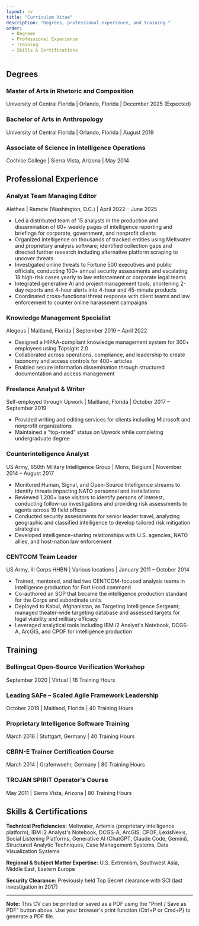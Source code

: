 ```yaml
---
layout: cv
title: "Curriculum Vitae"
description: "Degrees, professional experience, and training."
order:
  - Degrees
  - Professional Experience
  - Training
  - Skills & Certifications
---
```


## Degrees

<div class="cv-entry">
  <h3>Master of Arts in Rhetoric and Composition</h3>
  <p class="subtitle">University of Central Florida | Orlando, Florida | December 2025 (Expected)</p>
</div>

<div class="cv-entry">
  <h3>Bachelor of Arts in Anthropology</h3>
  <p class="subtitle">University of Central Florida | Orlando, Florida | August 2019</p>
</div>

<div class="cv-entry">
  <h3>Associate of Science in Intelligence Operations</h3>
  <p class="subtitle">Cochise College | Sierra Vista, Arizona | May 2014</p>
</div>

## Professional Experience

<div class="cv-entry">
  <h3>Analyst Team Managing Editor</h3>
  <p class="subtitle">Alethea | Remote (Washington, D.C.) | April 2022 – June 2025</p>

- Led a distributed team of 15 analysts in the production and dissemination of 60+ weekly pages of intelligence reporting and briefings for corporate, government, and nonprofit clients
- Organized intelligence on thousands of tracked entities using Meltwater and proprietary analysis software; identified collection gaps and directed further research including alternative platform scraping to uncover threats
- Investigated online threats to Fortune 500 executives and public officials, conducting 100+ annual security assessments and escalating 18 high-risk cases yearly to law enforcement or corporate legal teams
- Integrated generative AI and project management tools, shortening 2-day reports and 4-hour alerts into 4-hour and 45-minute products
- Coordinated cross-functional threat response with client teams and law enforcement to counter online harassment campaigns
</div>

<div class="cv-entry">
  <h3>Knowledge Management Specialist</h3>
  <p class="subtitle">Alegeus | Maitland, Florida | September 2019 – April 2022</p>

- Designed a HIPAA-compliant knowledge management system for 300+ employees using Topsight 2.0
- Collaborated across operations, compliance, and leadership to create taxonomy and access controls for 400+ articles
- Enabled secure information dissemination through structured documentation and access management
</div>

<div class="cv-entry">
  <h3>Freelance Analyst & Writer</h3>
  <p class="subtitle">Self-employed through Upwork | Maitland, Florida | October 2017 – September 2019</p>

- Provided writing and editing services for clients including Microsoft and nonprofit organizations
- Maintained a "top-rated" status on Upwork while completing undergraduate degree
</div>

<div class="cv-entry">
  <h3>Counterintelligence Analyst</h3>
  <p class="subtitle">US Army, 650th Military Intelligence Group | Mons, Belgium | November 2014 – August 2017</p>

- Monitored Human, Signal, and Open-Source Intelligence streams to identify threats impacting NATO personnel and installations
- Reviewed 1,200+ base visitors to identify persons of interest, conducting follow-up investigations and providing risk assessments to agents across 19 field offices
- Conducted security assessments for senior leader travel, analyzing geographic and classified intelligence to develop tailored risk mitigation strategies
- Developed intelligence-sharing relationships with U.S. agencies, NATO allies, and host-nation law enforcement
</div>

<div class="cv-entry">
  <h3>CENTCOM Team Leader</h3>
  <p class="subtitle">US Army, III Corps HHBN | Various locations | January 2011 – October 2014</p>

- Trained, mentored, and led two CENTCOM-focused analysis teams in intelligence production for Fort Hood command
- Co-authored an SOP that became the intelligence production standard for the Corps and subordinate units
- Deployed to Kabul, Afghanistan, as Targeting Intelligence Sergeant; managed theater-wide targeting database and assessed targets for legal viability and military efficacy
- Leveraged analytical tools including IBM i2 Analyst's Notebook, DCGS-A, ArcGIS, and CPOF for intelligence production
</div>

## Training

<div class="cv-entry">
  <h3>Bellingcat Open-Source Verification Workshop</h3>
  <p class="subtitle">September 2020 | Virtual | 16 Training Hours</p>
</div>

<div class="cv-entry">
  <h3>Leading SAFe – Scaled Agile Framework Leadership</h3>
  <p class="subtitle">October 2019 | Maitland, Florida | 40 Training Hours</p>
</div>

<div class="cv-entry">
  <h3>Proprietary Intelligence Software Training</h3>
  <p class="subtitle">March 2016 | Stuttgart, Germany | 40 Training Hours</p>
</div>

<div class="cv-entry">
  <h3>CBRN-E Trainer Certification Course</h3>
  <p class="subtitle">March 2014 | Grafenwoehr, Germany | 80 Training Hours</p>
</div>

<div class="cv-entry">
  <h3>TROJAN SPIRIT Operator's Course</h3>
  <p class="subtitle">May 2011 | Sierra Vista, Arizona | 80 Training Hours</p>
</div>

## Skills & Certifications

**Technical Proficiencies:** Meltwater, Artemis (proprietary intelligence platform), IBM i2 Analyst's Notebook, DCGS-A, ArcGIS, CPOF, LexisNexis, Social Listening Platforms, Generative AI (ChatGPT, Claude Code, Gemini), Structured Analytic Techniques, Case Management Systems, Data Visualization Systems

**Regional & Subject Matter Expertise:** U.S. Extremism, Southwest Asia, Middle East, Eastern Europe

**Security Clearance:** Previously held Top Secret clearance with SCI (last investigation in 2017)

---

**Note:** This CV can be printed or saved as a PDF using the "Print / Save as PDF" button above. Use your browser's print function (Ctrl+P or Cmd+P) to generate a PDF file.
